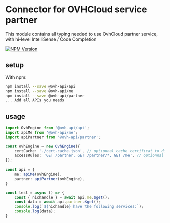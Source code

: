 # Connector for OVHCloud service partner

This module contains all typing needed to use OvhCloud partner service, with hi-level IntelliSense / Code Completion

[![NPM Version](https://img.shields.io/npm/v/@ovh-api/partner.svg?style=flat)](https://www.npmjs.org/package/@ovh-api/partner)

## setup

With npm:
````bash
npm install --save @ovh-api/api
npm install --save @ovh-api/me
npm install --save @ovh-api/partner
... Add all APIs you needs
````

## usage

````typescript
import OvhEngine from '@ovh-api/api';
import apiMe from '@ovh-api/me';
import apiPartner from '@ovh-api/partner';

const ovhEngine = new OvhEngine({ 
    certCache: './cert-cache.json', // optionnal cache certificat to disk
    accessRules: 'GET /partner, GET /partner/*, GET /me', // optionnal limit the requested privileges.
});

const api = {
    me: apiMe(ovhEngine),
    partner: apiPartner(ovhEngine),
}

const test = async () => {
    const { nichandle } = await api.me.$get();
    const data = await api.partner.$get();
    console.log(`${nichandle} have the following services:`);
    console.log(data);
}

````